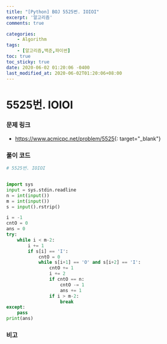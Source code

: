 ```yaml
---
title: "[Python] BOJ 5525번. IOIOI"
excerpt: '알고리즘'
comments: true

categories:
    - Algorithm
tags:
    - [알고리즘,백준,파이썬]
toc: true
toc_sticky: true
date: 2020-06-02 01:20:06 -0400
last_modified_at: 2020-06-02T01:20:06+08:00
---
```


# 5525번. IOIOI

### 문제 링크
- <https://www.acmicpc.net/problem/5525>{: target="\_blank"}

### 풀이 코드

```python
# 5525번. IOIOI


import sys
input = sys.stdin.readline
n = int(input())
m = int(input())
s = input().rstrip()

i = -1
cntO = 0
ans = 0
try:
    while i < m-2:
        i += 1
        if s[i] == 'I':
            cntO = 0
            while s[i+1] == 'O' and s[i+2] == 'I':
                cntO += 1
                i += 2
                if cntO == n:
                    cntO -= 1
                    ans += 1
                if i > m-2:
                    break
except:
    pass
print(ans)
```

### 비고